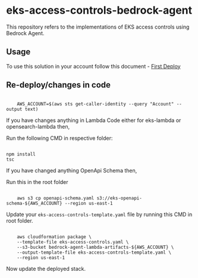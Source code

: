 # eks-access-controls-bedrock-agent

This repository refers to the implementations of EKS access controls using Bedrock Agent.

## Usage

To use this solution in your account follow this document - [First Deploy](FIRST_DEPLOY.md)

## Re-deploy/changes in code

```shell

    AWS_ACCOUNT=$(aws sts get-caller-identity --query "Account" --output text)

```

If you have changes anything in Lambda Code either for eks-lambda or opensearch-lambda then,

Run the following CMD in respective folder:

```shell

npm install 
tsc

```

If you have changed anything OpenApi Schema then,

Run this in the root folder

```shell

    aws s3 cp openapi-schema.yaml s3://eks-openapi-schema-${AWS_ACCOUNT} --region us-east-1

```

Update your `eks-access-controls-template.yaml` file by running this CMD in root folder.

```shell

    aws cloudformation package \
    --template-file eks-access-controls.yaml \
    --s3-bucket bedrock-agent-lambda-artifacts-${AWS_ACCOUNT} \
    --output-template-file eks-access-controls-template.yaml \
    --region us-east-1

```

Now update the deployed stack.
